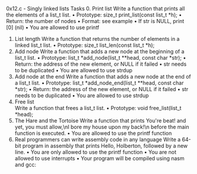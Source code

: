 0x12.c - Singly linked lists
Tasks
0. Print list 
Write a function that prints all the elements of a list_t list.
•	Prototype: size_t print_list(const list_t *h);
•	Return: the number of nodes
•	Format: see example
•	If str is NULL, print [0] (nil)
•	You are allowed to use printf
1. List length 
Write a function that returns the number of elements in a linked list_t list.
•	Prototype: size_t list_len(const list_t *h);
2. Add node 
Write a function that adds a new node at the beginning of a list_t list.
•	Prototype: list_t *add_node(list_t **head, const char *str);
•	Return: the address of the new element, or NULL if it failed
•	str needs to be duplicated
•	You are allowed to use strdup
3. Add node at the end 
Write a function that adds a new node at the end of a list_t list.
•	Prototype: list_t *add_node_end(list_t **head, const char *str);
•	Return: the address of the new element, or NULL if it failed
•	str needs to be duplicated
•	You are allowed to use strdup
4. Free list  
Write a function that frees a list_t list.
•	Prototype: void free_list(list_t *head);
5. The Hare and the Tortoise 
Write a function that prints You're beat! and yet, you must allow,\nI bore my house upon my back!\n before the main function is executed.
•	You are allowed to use the printf function
6. Real programmers can write assembly code in any language 
Write a 64-bit program in assembly that prints Hello, Holberton, followed by a new line.
•	You are only allowed to use the printf function
•	You are not allowed to use interrupts
•	Your program will be compiled using nasm and gcc:

